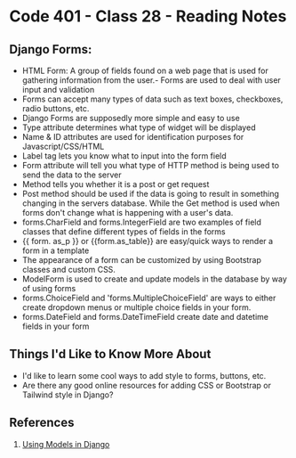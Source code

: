 # Code 401 - Class 28 - Reading Notes

## Django Forms:

- HTML Form: A group of fields found on a web page that is used for gathering information from the user.- Forms are used to deal with user input and validation
- Forms can accept many types of data such as text boxes, checkboxes, radio buttons, etc.
- Django Forms are supposedly more simple and easy to use
- Type attribute determines what type of widget will be displayed
- Name & ID attributes are used for identification purposes for Javascript/CSS/HTML
- Label tag lets you know what to input into the form field
- Form attribute will tell you what type of HTTP method is being used to send the data to the server
- Method tells you whether it is a post or get request
- Post method should be used if the data is going to result in something changing in the servers database. While the Get method is used when forms don't change what is happening with a user's data.
- forms.CharField and forms.IntegerField are two examples of field classes that define different types of fields in the forms
- {{ form. as_p }} or {{form.as_table}} are easy/quick ways to render a form in a template
- The appearance of a form can be customized by using Bootstrap classes and custom CSS.
- ModelForm is used to create and update models in the database by way of using forms
- forms.ChoiceField and 'forms.MultipleChoiceField' are ways to either create dropdown menus or multiple choice fields in your form.
- forms.DateField and forms.DateTimeField create date and datetime fields in your form

## Things I'd Like to Know More About

- I'd like to learn some cool ways to add style to forms, buttons, etc. 
- Are there any good online resources for adding CSS or Bootstrap or Tailwind style in Django?

## References

1. [Using Models in Django](https://developer.mozilla.org/en-US/docs/Learn/Server-side/Django/Forms)
